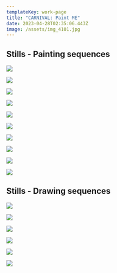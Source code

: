 ```yaml
---
templateKey: work-page
title: "CARNIVAL: Paint ME"
date: 2023-04-28T02:35:06.443Z
image: /assets/img_4101.jpg
---
```

## S﻿tills - Painting sequences

<div class="lines-1"></div>

![](/assets/img_4102.jpg)

![](/assets/_dsc7574-2.jpg)

<div class="lines-1"></div>

![](/assets/img_4101.jpg)

![](/assets/img_4093.jpg)

![](/assets/_dsc7247-拷贝.jpg)

![](/assets/_dsc7272-拷贝.jpg)

![](/assets/_dsc7337-拷贝.jpg)

![](/assets/_dsc7441-拷贝.jpg)

![](/assets/_dsc7665-拷贝.jpg)

![](/assets/头朝下好看2-拷贝.jpg)

## S﻿tills - Drawing sequences

![](/assets/_dsc6924-拷贝.jpg)

![](/assets/_dsc6927-拷贝.jpg)

![](/assets/_dsc6957-拷贝.jpg)

![](/assets/_dsc6997-拷贝.jpg)

![](/assets/_dsc7054-拷贝.jpg)

![](/assets/_dsc7059-拷贝.jpg)